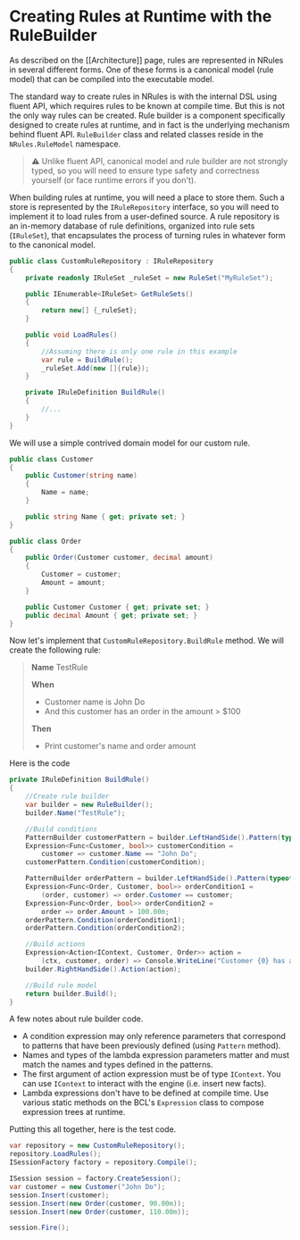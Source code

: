 # Creating Rules at Runtime with the RuleBuilder

As described on the [[Architecture]] page, rules are represented in NRules in several different forms.
One of these forms is a canonical model (rule model) that can be compiled into the executable model.

The standard way to create rules in NRules is with the internal DSL using fluent API, which requires rules to be known at compile time.
But this is not the only way rules can be created. Rule builder is a component specifically designed to create rules at runtime, and in fact is the underlying mechanism behind fluent API.
`RuleBuilder` class and related classes reside in the `NRules.RuleModel` namespace.

> :warning: Unlike fluent API, canonical model and rule builder are not strongly typed, so you will need to ensure type safety and correctness yourself (or face runtime errors if you don't).

When building rules at runtime, you will need a place to store them.
Such a store is represented by the `IRuleRepository` interface, so you will need to implement it to load rules from a user-defined source.
A rule repository is an in-memory database of rule definitions, organized into rule sets (`IRuleSet`), that encapsulates the process of turning rules in whatever form to the canonical model.
```c#
public class CustomRuleRepository : IRuleRepository
{
    private readonly IRuleSet _ruleSet = new RuleSet("MyRuleSet");

    public IEnumerable<IRuleSet> GetRuleSets()
    {
        return new[] {_ruleSet};
    }

    public void LoadRules()
    {
        //Assuming there is only one rule in this example
        var rule = BuildRule();
        _ruleSet.Add(new []{rule});
    }

    private IRuleDefinition BuildRule()
    {
        //...
    }
}
```

We will use a simple contrived domain model for our custom rule.
```c#
public class Customer
{
    public Customer(string name)
    {
        Name = name;
    }

    public string Name { get; private set; }
}

public class Order
{
    public Order(Customer customer, decimal amount)
    {
        Customer = customer;
        Amount = amount;
    }

    public Customer Customer { get; private set; }
    public decimal Amount { get; private set; }
}
```

Now let's implement that `CustomRuleRepository.BuildRule` method. We will create the following rule:
> **Name** TestRule
> 
> **When**
> - Customer name is John Do
> - And this customer has an order in the amount > $100
> 
> **Then**
> - Print customer's name and order amount

Here is the code
```c#
private IRuleDefinition BuildRule()
{
    //Create rule builder
    var builder = new RuleBuilder();
    builder.Name("TestRule");

    //Build conditions
    PatternBuilder customerPattern = builder.LeftHandSide().Pattern(typeof (Customer), "customer");
    Expression<Func<Customer, bool>> customerCondition = 
        customer => customer.Name == "John Do";
    customerPattern.Condition(customerCondition);

    PatternBuilder orderPattern = builder.LeftHandSide().Pattern(typeof (Order), "order");
    Expression<Func<Order, Customer, bool>> orderCondition1 = 
        (order, customer) => order.Customer == customer;
    Expression<Func<Order, bool>> orderCondition2 = 
        order => order.Amount > 100.00m;
    orderPattern.Condition(orderCondition1);
    orderPattern.Condition(orderCondition2);

    //Build actions
    Expression<Action<IContext, Customer, Order>> action = 
        (ctx, customer, order) => Console.WriteLine("Customer {0} has an order in amount of ${1}", customer.Name, order.Amount);
    builder.RightHandSide().Action(action);

    //Build rule model
    return builder.Build();
}
```

A few notes about rule builder code.
- A condition expression may only reference parameters that correspond to patterns that have been previously defined (using `Pattern` method).
- Names and types of the lambda expression parameters matter and must match the names and types defined in the patterns.
- The first argument of action expression must be of type `IContext`. You can use `IContext` to interact with the engine (i.e. insert new facts).
- Lambda expressions don't have to be defined at compile time. Use various static methods on the BCL's `Expression` class to compose expression trees at runtime.

Putting this all together, here is the test code.
```c#
var repository = new CustomRuleRepository();
repository.LoadRules();
ISessionFactory factory = repository.Compile();

ISession session = factory.CreateSession();
var customer = new Customer("John Do");
session.Insert(customer);
session.Insert(new Order(customer, 90.00m));
session.Insert(new Order(customer, 110.00m));

session.Fire();
```